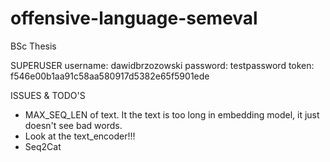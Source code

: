 # offensive-language-semeval
BSc Thesis

SUPERUSER
username: dawidbrzozowski
password: testpassword
token: f546e00b1aa91c58aa580917d5382e65f5901ede

ISSUES & TODO'S

- MAX_SEQ_LEN of text. It the text is too long in embedding model, it just doesn't see bad words.
- Look at the text_encoder!!!
- Seq2Cat